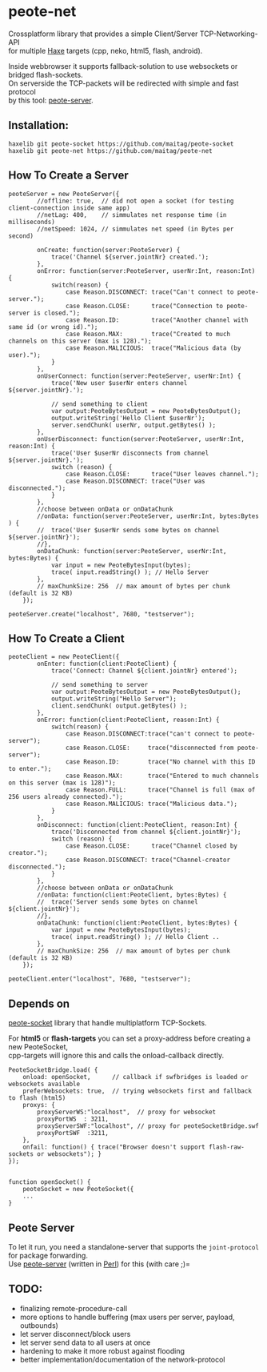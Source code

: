 # peote-net
Crossplatform library that provides a simple Client/Server TCP-Networking-API  
for multiple [Haxe](http://haxe.org) targets (cpp, neko, html5, flash, android).  

Inside webbrowser it supports fallback-solution to use websockets or bridged flash-sockets.  
On serverside the TCP-packets will be redirected with simple and fast protocol  
by this tool: [peote-server](https://github.com/maitag/peote-server).  


## Installation:
```
haxelib git peote-socket https://github.com/maitag/peote-socket
haxelib git peote-net https://github.com/maitag/peote-net
```

## How To Create a Server
```
peoteServer = new PeoteServer({
		//offline: true,  // did not open a socket (for testing client-connection inside same app)
		//netLag: 400,    // simmulates net response time (in milliseconds)
		//netSpeed: 1024, // simmulates net speed (in Bytes per second)
		
		onCreate: function(server:PeoteServer) {
			trace('Channel ${server.jointNr} created.');
		},
		onError: function(server:PeoteServer, userNr:Int, reason:Int) {
			switch(reason) {
				case Reason.DISCONNECT: trace("Can't connect to peote-server.");
				case Reason.CLOSE:      trace("Connection to peote-server is closed.");
				case Reason.ID:         trace("Another channel with same id (or wrong id).");
				case Reason.MAX:        trace("Created to much channels on this server (max is 128).");
				case Reason.MALICIOUS:  trace("Malicious data (by user).");
			}
		},
		onUserConnect: function(server:PeoteServer, userNr:Int) {
			trace('New user $userNr enters channel ${server.jointNr}.');
			
			// send something to client
			var output:PeoteBytesOutput = new PeoteBytesOutput();
			output.writeString('Hello Client $userNr');
			server.sendChunk( userNr, output.getBytes() );
		},
		onUserDisconnect: function(server:PeoteServer, userNr:Int, reason:Int) {
			trace('User $userNr disconnects from channel ${server.jointNr}.');
			switch (reason) {
				case Reason.CLOSE:      trace("User leaves channel.");
				case Reason.DISCONNECT: trace("User was disconnected.");
			}
		},
		//choose between onData or onDataChunk
		//onData: function(server:PeoteServer, userNr:Int, bytes:Bytes ) {
		//	trace('User $userNr sends some bytes on channel ${server.jointNr}');
		//},
		onDataChunk: function(server:PeoteServer, userNr:Int, bytes:Bytes) {
			var input = new PeoteBytesInput(bytes);
			trace( input.readString() ); // Hello Server
		},
		// maxChunkSize: 256  // max amount of bytes per chunk (default is 32 KB)
	});
	
peoteServer.create("localhost", 7680, "testserver");
```

## How To Create a Client
```
peoteClient = new PeoteClient({
		onEnter: function(client:PeoteClient) {
			trace('Connect: Channel ${client.jointNr} entered');
			
			// send something to server
			var output:PeoteBytesOutput = new PeoteBytesOutput();
			output.writeString("Hello Server");
			client.sendChunk( output.getBytes() );
		},
		onError: function(client:PeoteClient, reason:Int) {
			switch(reason) {
				case Reason.DISCONNECT:trace("can't connect to peote-server");
				case Reason.CLOSE:     trace("disconnected from peote-server");
				case Reason.ID:        trace("No channel with this ID to enter.");
				case Reason.MAX:       trace("Entered to much channels on this server (max is 128)");
				case Reason.FULL:      trace("Channel is full (max of 256 users already connected).");
				case Reason.MALICIOUS: trace("Malicious data.");
			}
		},
		onDisconnect: function(client:PeoteClient, reason:Int) {
			trace('Disconnected from channel ${client.jointNr}');
			switch (reason) {
				case Reason.CLOSE:      trace("Channel closed by creator.");
				case Reason.DISCONNECT: trace("Channel-creator disconnected.");
			}
		},
		//choose between onData or onDataChunk
		//onData: function(client:PeoteClient, bytes:Bytes) {
		//	trace('Server sends some bytes on channel ${client.jointNr}');
		//},
		onDataChunk: function(client:PeoteClient, bytes:Bytes) {
			var input = new PeoteBytesInput(bytes);
			trace( input.readString() ); // Hello Client ..
		},
		// maxChunkSize: 256  // max amount of bytes per chunk (default is 32 KB)
	});

peoteClient.enter("localhost", 7680, "testserver");
```


## Depends on
[peote-socket](https://github.com/maitag/peote-socket) library that handle multiplatform TCP-Sockets.  
  
For __html5__ or __flash-targets__ you can set a proxy-address before creating a new PeoteSocket,  
cpp-targets will ignore this and calls the onload-callback directly.  
```
PeoteSocketBridge.load( {
	onload: openSocket,      // callback if swfbridges is loaded or websockets available
	preferWebsockets: true,  // trying websockets first and fallback to flash (html5)
	proxys: {
		proxyServerWS:"localhost",  // proxy for websocket
		proxyPortWS  : 3211,
		proxyServerSWF:"localhost", // proxy for peoteSocketBridge.swf
		proxyPortSWF  :3211,
	},
	onfail: function() { trace("Browser doesn't support flash-raw-sockets or websockets"); }
});


function openSocket() { 
	peoteSocket = new PeoteSocket({
	...
}

```


## Peote Server
To let it run, you need a standalone-server that supports the `joint-protocol` for package forwarding.  
Use [peote-server](https://github.com/maitag/peote-server) (written in [Perl](https://www.perl.org/)) for this (with care ;)=  


## TODO:
- finalizing remote-procedure-call
- more options to handle buffering (max users per server, payload, outbounds)
- let server disconnect/block users
- let server send data to all users at once
- hardening to make it more robust against flooding
- better implementation/documentation of the network-protocol
